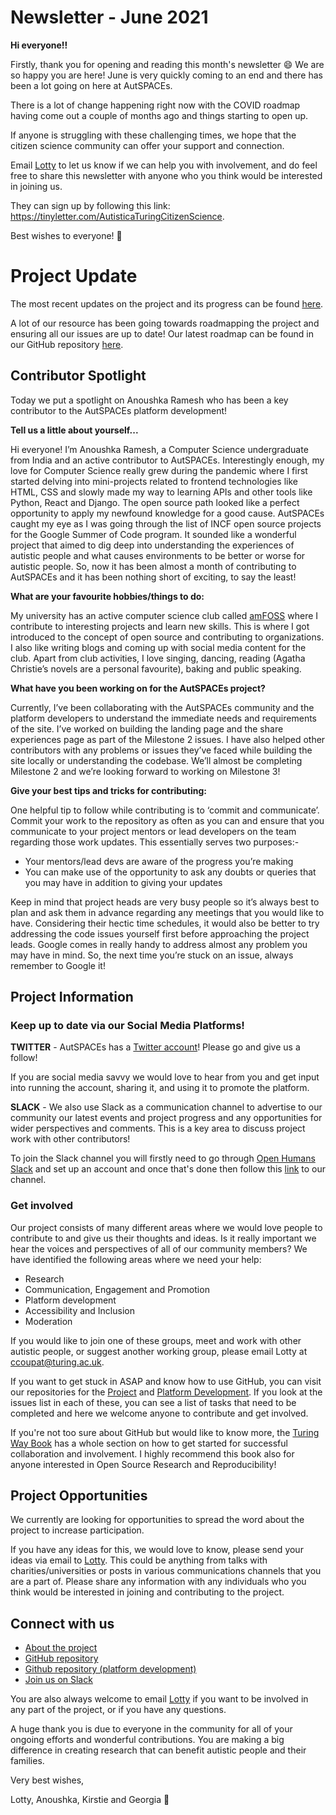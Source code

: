 # Newsletter - June 2021

**Hi everyone!!**

Firstly, thank you for opening and reading this month's newsletter 😄 We are so happy you are here!
June is very quickly coming to an end and there has been a lot going on here at AutSPACEs. 

There is a lot of change happening right now with the COVID roadmap having come out a couple of months ago and things starting to open up.

If anyone is struggling with these challenging times, we hope that the citizen science community can offer your support and connection.

Email [Lotty](mailto:ccoupat@turing.ac.uk) to let us know if we can help you with involvement, and do feel free to share this newsletter with anyone who you think would be interested in joining us.

They can sign up by following this link: https://tinyletter.com/AutisticaTuringCitizenScience.

Best wishes to everyone! 💮

# Project Update

The most recent updates on the project and its progress can be found [here](https://github.com/alan-turing-institute/AutisticaCitizenScience/tree/master/project-management/project-updates).

A lot of our resource has been going towards roadmapping the project and ensuring all our issues are up to date! 
Our latest roadmap can be found in our GitHub repository [here](https://github.com/alan-turing-institute/AutisticaCitizenScience/tree/master/project-management/project-roadmap).

## Contributor Spotlight

Today we put a spotlight on Anoushka Ramesh who has been a key contributor to the AutSPACEs platform development! 

**Tell us a little about yourself...**

Hi everyone! 
I’m Anoushka Ramesh, a Computer Science undergraduate from India and an active contributor to AutSPACEs. 
Interestingly enough, my love for Computer Science really grew during the pandemic where I first started delving into mini-projects related to frontend technologies like HTML, CSS and slowly made my way to learning APIs and other tools like Python, React and Django. 
The open source path looked like a perfect opportunity to apply my newfound knowledge for a good cause. AutSPACEs caught my eye as I was going through the list of INCF open source projects for the Google Summer of Code program. 
It sounded like a wonderful project that aimed to dig deep into understanding the experiences of autistic people and what causes environments to be better or worse for autistic people.
So, now it has been almost a month of contributing to AutSPACEs and it has been nothing short of exciting, to say the least!

**What are your favourite hobbies/things to do:**

My university has an active computer science club called [amFOSS](https://amfoss.in/) where I contribute to interesting projects and learn new skills. 
This is where I got introduced to the concept of open source and contributing to organizations. 
I also like writing blogs and coming up with social media content for the club. 
Apart from club activities, I love singing, dancing, reading (Agatha Christie’s novels are a personal favourite), baking and public speaking.   

**What have you been working on for the AutSPACEs project?**

Currently, I’ve been collaborating with the AutSPACEs community and the platform developers to understand the immediate needs and requirements of the site. 
I’ve worked on building the landing page and the share experiences page as part of the Milestone 2 issues. 
I have also helped other contributors with any problems or issues they’ve faced while building the site locally or understanding the codebase. 
We’ll almost be completing Milestone 2 and we’re looking forward to working on Milestone 3!

**Give your best tips and tricks for contributing:**

One helpful tip to follow while contributing is to ‘commit and communicate’. 
Commit your work to the repository as often as you can and ensure that you communicate to your project mentors or lead developers on the team regarding those work updates. 
This essentially serves two purposes:-
- Your mentors/lead devs are aware of the progress you’re making
- You can make use of the opportunity to ask any doubts or queries that you may have in addition to giving your updates

Keep in mind that project heads are very busy people so it’s always best to plan and ask them in advance regarding any meetings that you would like to have. 
Considering their hectic time schedules, it would also be better to try addressing the code issues yourself first before approaching the project leads. 
Google comes in really handy to address almost any problem you may have in mind. 
So, the next time you’re stuck on an issue, always remember to Google it!


## Project Information

### Keep up to date via our Social Media Platforms!

**TWITTER** - AutSPACEs has a [Twitter account](https://twitter.com/AutSpaces)!
Please go and give us a follow!

If you are social media savvy we would love to hear from you and get input into running the account, sharing it, and using it to promote the platform.

**SLACK** - We also use Slack as a communication channel to advertise to our community our latest events and project progress and any opportunities for wider perspectives and comments. 
This is a key area to discuss project work with other contributors!

To join the Slack channel you will firstly need to go through [Open Humans Slack](https://slackin.openhumans.org/) and set up an account and once that's done then follow this [link](https://openhumans.slack.com/archives/CNMECPNCD) to our channel. 

### Get involved

Our project consists of many different areas where we would love people to contribute to and give us their thoughts and ideas.
Is it really important we hear the voices and perspectives of all of our community members? 
We have identified the following areas where we need your help:

*  Research
*  Communication, Engagement and Promotion
*  Platform development
*  Accessibility and Inclusion 
*  Moderation

If you would like to join one of these groups, meet and work with other autistic people, or suggest another working group, please email Lotty at [ccoupat@turing.ac.uk](ccoupat@turing.ac.uk).

If you want to get stuck in ASAP and know how to use GitHub, you can visit our repositories for the [Project](https://github.com/alan-turing-institute/AutisticaCitizenScience) and [Platform Development](https://github.com/alan-turing-institute/AutSPACEs). If you look at the issues list in each of these, you can see a list of tasks that need to be completed and here we welcome anyone to contribute and get involved. 

If you're not too sure about GitHub but would like to know more, the [Turing Way Book](https://the-turing-way.netlify.app/collaboration/github-novice.html) has a whole section on how to get started for successful collaboration and involvement.
I highly recommend this book also for anyone interested in Open Source Research and Reproducibility! 

## Project Opportunities

We currently are looking for opportunities to spread the word about the project to increase participation. 

If you have any ideas for this, we would love to know, please send your ideas via email to [Lotty](ccoupat@turing.ac.uk).
This could be anything from talks with charities/universities or posts in various communications channels that you are a part of. 
Please share any information with any individuals who you think would be interested in joining and contributing to the project.

## Connect with us

* [About the project](https://alan-turing-institute.github.io/AutisticaCitizenScience/)
* [GitHub repository](https://github.com/alan-turing-institute/AutisticaCitizenScience)
* [Github repository (platform development)](https://github.com/alan-turing-institute/AutSPACEs) 
* [Join us on Slack](https://slackin.openhumans.org/)

You are also always welcome to email [Lotty](mailto:ccoupat@turing.ac.uk) if you want to be involved in any part of the project, or if you have any questions.

A huge thank you is due to everyone in the community for all of your ongoing efforts and wonderful contributions. 
You are making a big difference in creating research that can benefit autistic people and their families.

Very best wishes,

Lotty, Anoushka, Kirstie and Georgia 💮

